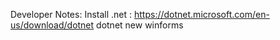 Developer Notes:
Install .net : https://dotnet.microsoft.com/en-us/download/dotnet
dotnet new winforms
